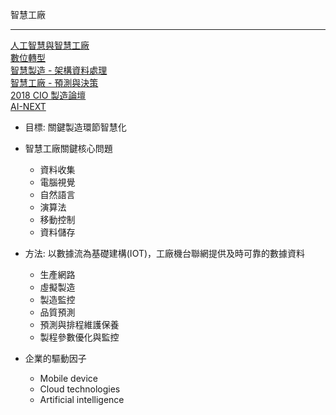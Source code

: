 智慧工廠
***
[人工智慧與智慧工廠](Data/智慧工廠.md)<br>[數位轉型](Data/轉型.md)<br>[智慧製造 - 架構資料處理](Data/智慧製造-1.md)<br>[智慧工廠 - 預測與決策 ](Data/智慧製造-2.md)<br>[2018 CIO 製造論壇](Data/2018-CIO-製造論壇.md)<br>[AI-NEXT](/Data/AINext.md)<br>




+ 目標: 關鍵製造環節智慧化<br>

+ 智慧工廠關鍵核心問題


  + 資料收集
  + 電腦視覺
  + 自然語言
  + 演算法
  + 移動控制
  + 資料儲存

+ 方法: 以數據流為基礎建構(IOT)，工廠機台聯網提供及時可靠的數據資料
  + 生產網路
  + 虛擬製造
  + 製造監控
  * 品質預測
  + 預測與排程維護保養 
  + 製程參數優化與監控

+ 企業的驅動因子

  - Mobile device
  - Cloud technologies
  - Artificial intelligence



